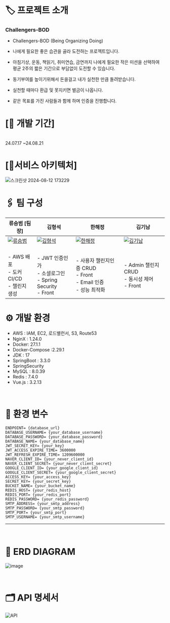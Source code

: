# 🏷️ 프로젝트 소개
### Challengers-BOD
- Challengers-BOD (Being Organizing Doing)
- 나에게 필요한 좋은 습관을 골라 도전하는 프로젝트입니다.

- 아침기상, 운동, 책읽기, 취미연습, 금연까지 나에게 필요한 작은 미션을 선택하여 평균 2주의 짧은 기간으로 부담없이 도전할 수 있습니다.
- 동기부여를 높이기위해서 돈을걸고 내가 실천한 만큼 돌려받습니다.
- 실천할 때마다 환급 및 못지키면 벌금이 나옵니다.
- 같은 목표를 가진 사람들과 함께 하며 인증을 진행합니다.

# [📆 개발 기간]
<br>24.07.17 ~24.08.21

# [📑서비스 아키텍처]
![스크린샷 2024-08-12 173229](https://github.com/user-attachments/assets/65f00820-e76a-459e-9a6e-da4134a8404a)

# 🖇️ 팀 구성
| 류승범 [팀장]                         | 김형석                         | 한해정                         | 김기남                         |
|-------------------------------|-------------------------------|-------------------------------|-------------------------------|
| [![류승범](https://github.com/W-llama.png)](https://github.com/W-llama) | [![김형석](https://github.com/Hyungs0703.png)](https://github.com/Hyungs0703) | [![한해정](https://github.com/HaejungHan.png)](https://github.com/HaejungHan) | [![김기남](https://github.com/kimankim0001.png)](https://github.com/kimankim0001) |
|<br> - AWS 배포 <br> - 도커 CI/CD <br> - 챌린지 생성 |<br> - JWT 인증인가 <br> - 소셜로그인 <br> - Spring Security <br> - Front |<br> - 사용자 챌린지인증 CRUD <br> - Front <br> - Email 인증 <br> - 성능 최적화|<br> - Admin 챌린지 CRUD <br> - 동시성 제어 <br> - Front |

<div id="d">
 
# ⚙️ 개발 환경
* AWS : IAM, EC2, 로드밸런서, S3, Route53
* NginX : 1.24.0
* Docker: 27.1.1
* Docker-Compose :2.29.1
* JDK : 17
* SpringBoot : 3.3.0
* SpringSecurity
* MySQL : 8.0.39
* Redis : 7.4.0
* Vue.js : 3.2.13
<br>

<div id="e">

# 🔑 환경 변수
```
ENDPOINT= {database_url}
DATABASE_USERNAME= {your_database_username}
DATABASE_PASSWORD= {your_database_password}
DATABASE_NAME= {your_database_name}
JWT_SECRET_KEY= {your_key}
JWT_ACCESS_EXPIRE_TIME= 3600000
JWT_REFRESH_EXPIRE_TIME= 1209600000
NAVER_CLIENT_ID= {your_never_client_id}
NAVER_CLIENT_SECRET= {your_never_client_secret}
GOOGLE_CLIENT_ID= {your_google_client_id}
GOOGLE_CLIENT_SECRET= {your_google_client_secret}
ACCESS_KEY= {your_access_key}
SECRET_KEY= {your_secret_key}
BUCKET_NAME= {your_bucket_name}
REDIS_HOST= {your_redis_host}
REDIS_PORT= {your_redis_port}
REDIS_PASSWORD= {your_redis_password}
SMTP_ADDRESS= {your_smtp_address}
SMTP_PASSWORD= {your_smtp_password}
SMTP_PORT= {your_smtp_port}
SMTP_USERNAME= {your_smtp_username}
```
---
<br>

<div id="f">

# 📑 ERD DIAGRAM
![image](https://github.com/user-attachments/assets/27c50488-db91-4d25-96a6-fc149ce55aa7)

<br>

<div id="g">

# 🗂️ API 명세서
![API](https://github.com/user-attachments/assets/27804bba-520c-49fa-acfc-470aeb43940a)
